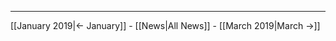 <!-- LANG:EN, title="Feburary 2019"-->

<hr>

[[January 2019|← January]] - [[News|All News]] - [[March 2019|March →]]